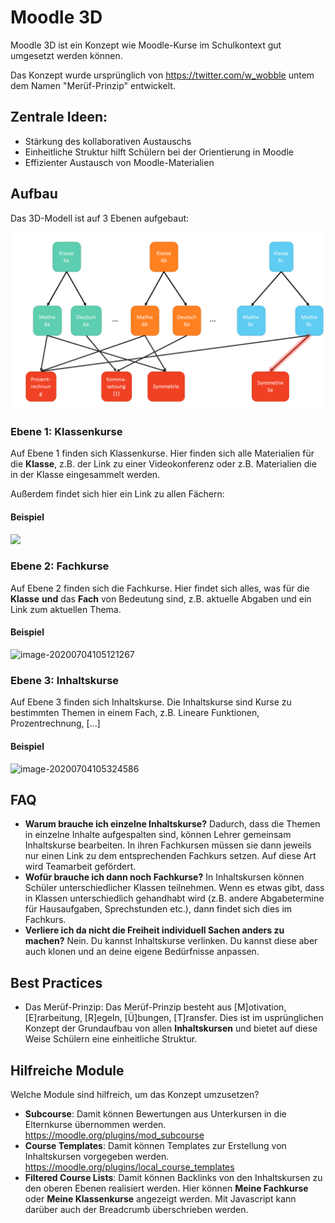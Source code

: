 # Moodle 3D

Moodle 3D ist ein Konzept wie Moodle-Kurse im Schulkontext gut umgesetzt werden können. 

Das Konzept wurde ursprünglich von https://twitter.com/w_wobble untem dem Namen "Merüf-Prinzip" entwickelt.

## Zentrale Ideen:

  * Stärkung des kollaborativen Austauschs
  * Einheitliche Struktur hilft Schülern bei der Orientierung in Moodle
  * Effizienter Austausch von Moodle-Materialien

## Aufbau

Das 3D-Modell ist auf 3 Ebenen aufgebaut:

![Struktur](images/3d-struktur.png)

### Ebene 1: Klassenkurse

Auf Ebene 1 finden sich Klassenkurse. Hier finden sich alle Materialien für die **Klasse**, z.B. der Link zu einer Videokonferenz oder z.B. Materialien die in der Klasse eingesammelt werden.

Außerdem findet sich hier ein Link zu allen Fächern:

#### Beispiel

![](S:\web\moodle\Moodle-3d\image-20200704104949996.png)

### Ebene 2: Fachkurse

Auf Ebene 2 finden sich die Fachkurse. Hier findet sich alles, was für die **Klasse** **und** das **Fach** von Bedeutung sind, z.B. aktuelle Abgaben und ein Link zum aktuellen Thema.

#### Beispiel

![image-20200704105121267](S:\web\moodle\Moodle-3d\image-20200704105121267.png)

### Ebene 3: Inhaltskurse

Auf Ebene 3 finden sich Inhaltskurse. Die Inhaltskurse sind Kurse zu bestimmten Themen in einem Fach, z.B. Lineare Funktionen, Prozentrechnung, […]

#### Beispiel

![image-20200704105324586](S:\web\moodle\Moodle-3d\image-20200704105324586.png)

## FAQ

* **Warum brauche ich einzelne Inhaltskurse?**
  Dadurch, dass die Themen in einzelne Inhalte aufgespalten sind, können Lehrer gemeinsam Inhaltskurse bearbeiten. In ihren Fachkursen müssen sie dann jeweils nur einen Link zu dem entsprechenden Fachkurs setzen. Auf diese Art wird Teamarbeit gefördert.
* **Wofür brauche ich dann noch Fachkurse?**
  In Inhaltskursen können Schüler unterschiedlicher Klassen teilnehmen. Wenn es etwas gibt, dass in Klassen unterschiedlich gehandhabt wird (z.B. andere Abgabetermine für Hausaufgaben, Sprechstunden etc.), dann findet sich dies im Fachkurs.
* **Verliere ich da nicht die Freiheit individuell Sachen anders zu machen?**
  Nein. Du kannst Inhaltskurse verlinken. Du kannst diese aber auch klonen und an deine eigene Bedürfnisse anpassen.

## Best Practices

* Das Merüf-Prinzip: Das Merüf-Prinzip besteht aus [M]otivation, [E]rarbeitung, [R]egeln, [Ü]bungen, [T]ransfer. Dies ist im usprünglichen Konzept der Grundaufbau von allen **Inhaltskursen** und bietet auf diese Weise Schülern eine einheitliche Struktur.

## Hilfreiche Module

Welche Module sind hilfreich, um das Konzept umzusetzen?

* **Subcourse**: Damit können Bewertungen aus Unterkursen in die Elternkurse übernommen werden. https://moodle.org/plugins/mod_subcourse
* **Course Templates**: Damit können Templates zur Erstellung von Inhaltskursen vorgegeben werden. https://moodle.org/plugins/local_course_templates
* **Filtered Course Lists**: Damit können Backlinks von den Inhaltskursen zu den oberen Ebenen realisiert werden. Hier können **Meine Fachkurse** oder **Meine Klassenkurse** angezeigt werden. Mit Javascript kann darüber auch der Breadcrumb überschrieben werden.